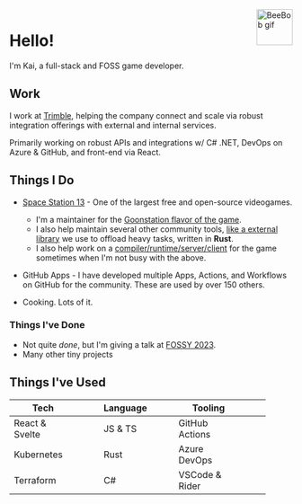 <img class="inline" align="right" width="64px" alt="BeeBob gif" src="/images/beebob.gif" />

# Hello!

I'm Kai, a full-stack and FOSS game developer.

## Work

I work at [Trimble](https://trimble.com), helping the company connect and scale via robust integration offerings with external and internal services.

Primarily working on robust APIs and integrations w/ C# .NET, DevOps on Azure & GitHub, and front-end via React.

## Things I Do

-   [Space Station 13](https://spacestation13.com/) - One of the largest free and open-source videogames.

    -   I'm a maintainer for the [Goonstation flavor of the game](https://github.com/goonstation/goonstation).
    -   I also help maintain several other community tools, [like a external library](https://github.com/tgstation/rust-g) we use to offload heavy tasks, written in **Rust**.
    -   I also help work on a [compiler/runtime/server/client](https://github.com/OpenDreamProject/OpenDream) for the game sometimes when I'm not busy with the above.

-   GitHub Apps - I have developed multiple Apps, Actions, and Workflows on GitHub for the community. These are used by over 150 others.

-   Cooking. Lots of it.

### Things I've Done

-   Not quite _done_, but I'm giving a talk at [FOSSY 2023](https://2023.fossy.us).
-   Many other tiny projects

## Things I've Used

<style>
    table, th, td {
    padding-right: 3em;
    }
</style>

| Tech           | Language | Tooling        |
| -------------- | -------- | -------------- |
| React & Svelte | JS & TS  | GitHub Actions |
| Kubernetes     | Rust     | Azure DevOps   |
| Terraform      | C#       | VSCode & Rider |
